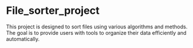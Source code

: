 # File_sorter_project
This project is designed to sort files using various algorithms and methods. The goal is to provide users with tools to organize their data efficiently and automatically.
